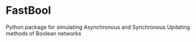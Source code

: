 # FastBool
Python package for simulating Asynchronous and Synchronous Updating methods of Boolean networks
